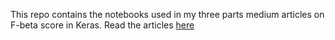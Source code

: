 This repo contains the notebooks used in my three parts medium articles on F-beta score in Keras.
Read the articles [here](https://towardsdatascience.com/f-beta-score-in-keras-part-i-86ad190a252f)
